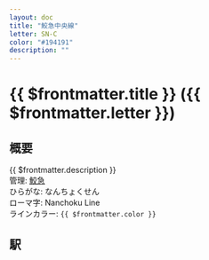 ```yaml
---
layout: doc
title: "鮫急中央線"
letter: SN-C
color: "#194191"
description: ""
---
```


# {{ $frontmatter.title }} ({{ $frontmatter.letter }})

## 概要
{{ $frontmatter.description }}  
管理: [鮫急](/company/samekyu/index.md)  
ひらがな: なんちょくせん  
ローマ字: Nanchoku Line  
ラインカラー: <span :style="{backgroundColor: $frontmatter.color, display: 'inline-block', width: '0.75em', height: '0.75em', border: `1px solid #1b1b1f`, marginRight: '0.25em'}" />`{{ $frontmatter.color }}`

## 駅
<Stations />